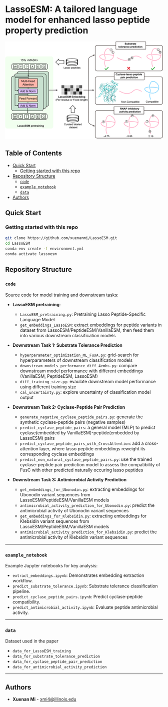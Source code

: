 # LassoESM: A tailored language model for enhanced lasso peptide property prediction

![LassoESM](LassoESM_workflow.png) 

## Table of Contents

- [Quick Start](#quick-start)
  - [Getting started with this repo](#getting-started-with-this-repo)
- [Repository Structure](#-repository-structure)
  - [`code`](#code)
  - [`example_notebook`](#examplenotebook)
  - [`data`](#data)
- [Authors](#authors)

## Quick Start
### Getting started with this repo
```bash
git clone https://github.com/xuenanmi/LassoESM.git
cd LassoESM
conda env create -f environment.yml
conda activate lassoesm
```

## Repository Structure

### `code` 
Source code for model training and downstream tasks:

- **LassoESM pretraining**:
  - `LassoESM_pretraining.py`: Pretraining Lasso Peptide-Specific Language Model
  - `get_embeddings_LassoESM`: extract embeddings for peptide variants in dataset from LassoESM/PeptideESM/VanillaESM, then feed them into various downstream classification models
    
- **Downstream Task 1: Substrate Tolerance Prediction** 
  - `hyperparameter_optimization_ML_FusA.py`: grid-search for hyperparameters of downstream classification models
  - `downstream_models_performance_diff_4embs.py`: compare downstream model performance with different embeddings (VanillaESM, PeptideESM, LassoESM)
  - `diff_training_size.py`: evaulate downstream model performance using different training size
  - `cal_uncertainty.py`: explore uncertainty of classification model output

- **Downstream Task 2: Cyclase-Peptide Pair Prediction**
  - `generate_negative_cyclase_peptide_pairs.py`: generate the synthetic cyclase-peptide pairs (negative samples)
  - `predict_cyclase_peptide_pairs`: a general model (MLP) to predict cyclase(embedded by VanillaESM)-peptide(embedded by LassoESM) pairs
  - `predict_cyclase_peptide_pairs_with_CrossAttention`: add a cross-attention layer, where lasso peptide embeddings reweight its corresponding cyclase embeddings
  - `predict_non_natural_cyclase_peptide_pairs.py`: use the trained cyclase-peptide pair prediction model to assess the compatibility of FusC with other predicted naturally occuring lasso peptides

- **Downstream Task 3: Antimicrobial Activity Prediction**
  - `get_embeddings_for_Ubonodin.py`: extracting embeddings for Ubonodin variant sequences from LassoESM/PeptideESM/VanillaESM models
  - `antimicrobial_activity_prediction_for_Ubonodin.py`: predict the antimicrobial activity of Ubonodin variant sequences
  - `get_embeddings_for_Klebsidin.py`: extracting embeddings for Klebsidin variant sequences from LassoESM/PeptideESM/VanillaESM models
  - `antimicrobial_activity_prediction_for_Klebsidin.py`: predict the antimicrobial activity of Klebsidin variant sequences

---

### `example_notebook`  
Example Jupyter notebooks for key analysis:

- `extract_embeddings.ipynb`: Demonstrates embedding extraction workflow.
- `predict_substrate_tolerance.ipynb`: Substrate tolerance classification pipeline.
- `predict_cyclase_peptide_pairs.ipynb`: Predict cyclase-peptide compatibility.
- `predict_antimicrobial_activity.ipynb`: Evaluate peptide antimicrobial activity.

---

### `data`  
Dataset used in the paper

- `data_for_LassoESM_training`
- `data_for_substrate_tolerance_prediction`
- `data_for_cyclase_peptide_pair_prediction`
- `data_for_antimicrobial_activity_prediction`

---

## Authors

- **Xuenan Mi** - [xmi4@illinois.edu](mailto:xmi4@illinois.edu)



